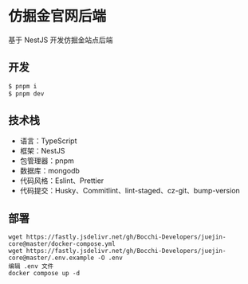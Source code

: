 # 仿掘金官网后端

基于 NestJS 开发仿掘金站点后端

## 开发

```bash
$ pnpm i
$ pnpm dev
```

## 技术栈

- 语言：TypeScript
- 框架：NestJS
- 包管理器：pnpm
- 数据库：mongodb
- 代码风格：Eslint、Prettier
- 代码提交：Husky、Commitlint、lint-staged、cz-git、bump-version

## 部署

```
wget https://fastly.jsdelivr.net/gh/Bocchi-Developers/juejin-core@master/docker-compose.yml
wget https://fastly.jsdelivr.net/gh/Bocchi-Developers/juejin-core@master/.env.example -O .env
编辑 .env 文件
docker compose up -d
```
